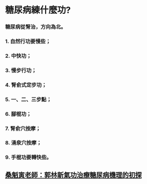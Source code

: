 # 糖尿病練什麼功?

### 糖尿病從腎治，方向為北。
### 1. 自然行功要慢些；
### 2. 中快功；
### 3. 慢步行功；
### 4. 腎俞式定步功；
### 5. 一、二、三步點；
### 6. 腳棍功；
### 7. 腎俞穴按摩；
### 8. 湧泉穴按摩；
### 9. 手棍功要轉快些。 

## [桑魁寅老師：郭林新氣功治療糖尿病機理的初探](/桑魁寅1.md)
